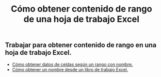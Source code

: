 ﻿---
title: Cómo obtener contenido de rango de una hoja de trabajo Excel
second_title: Aspose.Cells Cloud Documen
linktitle: Ge
type: docs
url: /es/ranges/get/
keywords: How to get range content from an Excel worksheet
description: Aspose.Cells Cloud REST API admite la obtención de contenido de rango de una hoja de trabajo Excel. SDK admite tipos de lenguajes de desarrollo. Incluyen Android, C#, Go, Java, NodeJS, Perl, PHP, Python, Ruby y Swift.
weight: 20
---
## Trabajar para obtener contenido de rango en una hoja de trabajo Excel.


- [Cómo obtener datos de celdas según un rango con nombre.](/cells/es/ranges/get/values/) 
- [Cómo obtener un nombre desde un libro de trabajo Excel.](/cells/es/ranges/get/name/) 


